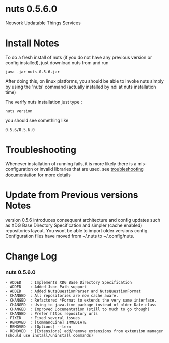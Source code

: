 # nuts 0.5.6.0
Network Updatable Things Services

# Install Notes
To do a fresh install of nuts (if you do not have any previous version or config installed), just download nuts from and run

```
java -jar nuts-0.5.6.jar
```
After doing this, on linux platforms, you should be able to invoke nuts simply by using the 'nuts' command 
(actually installed by ndi at nuts installation time)

The verify nuts installation just type :
```
nuts version
```
you should see something like
```
0.5.6/0.5.6.0
```

# Troubleshooting
Whenever installation of running fails, it is more likely there is a mis-configuration or invalid libraries that are used. 
see [troubleshooting documentation](../troubleshooting.md) for more details


# Update from Previous versions Notes
version 0.5.6 introduces consequent architecture and config updates such as XDG Base Directory Specification and 
simpler (cache enabled) repositories layout. You wont be able to import older versions config.
Configuration files have moved from ~/.nuts to ~/.config/nuts.


# Change Log

### nuts 0.5.6.0
    - ADDED    : Implements XDG Base Directory Specification
    - ADDED    : Added Json Path support
    - ADDED    : Added NutsQuestionParser and NutsQuestionFormat 
    - CHANGED  : All repositories are now cache aware.
    - CHANGED  : Refactored *Format to extends the very same interface.
    - CHANGED  : Using to java.time package instead of older Date class
    - CHANGED  : Improved Documentation (still to much to go though)
    - CHANGED  : Prefer https repository urls
    - FIXED    : Fixed several issues
    - REMOVED  : [CommandLine] IMMEDIATE
    - REMOVED  : [Options] --term
    - REMOVED  : [Extensions] add/remove extensions from extension manager (should use install/uninstall commands)
